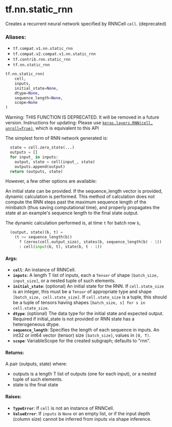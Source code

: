 <div itemscope itemtype="http://developers.google.com/ReferenceObject">
<meta itemprop="name" content="tf.nn.static_rnn" />
<meta itemprop="path" content="Stable" />
</div>

# tf.nn.static_rnn

Creates a recurrent neural network specified by RNNCell `cell`. (deprecated)

### Aliases:

* `tf.compat.v1.nn.static_rnn`
* `tf.compat.v2.compat.v1.nn.static_rnn`
* `tf.contrib.rnn.static_rnn`
* `tf.nn.static_rnn`

``` python
tf.nn.static_rnn(
    cell,
    inputs,
    initial_state=None,
    dtype=None,
    sequence_length=None,
    scope=None
)
```

<!-- Placeholder for "Used in" -->

Warning: THIS FUNCTION IS DEPRECATED. It will be removed in a future version.
Instructions for updating:
Please use <a href="../../tf/keras/layers/RNN.md"><code>keras.layers.RNN(cell, unroll=True)</code></a>, which is equivalent to this API

The simplest form of RNN network generated is:

```python
  state = cell.zero_state(...)
  outputs = []
  for input_ in inputs:
    output, state = cell(input_, state)
    outputs.append(output)
  return (outputs, state)
```
However, a few other options are available:

An initial state can be provided.
If the sequence_length vector is provided, dynamic calculation is performed.
This method of calculation does not compute the RNN steps past the maximum
sequence length of the minibatch (thus saving computational time),
and properly propagates the state at an example's sequence length
to the final state output.

The dynamic calculation performed is, at time `t` for batch row `b`,

```python
  (output, state)(b, t) =
    (t >= sequence_length(b))
      ? (zeros(cell.output_size), states(b, sequence_length(b) - 1))
      : cell(input(b, t), state(b, t - 1))
```

#### Args:


* <b>`cell`</b>: An instance of RNNCell.
* <b>`inputs`</b>: A length T list of inputs, each a `Tensor` of shape `[batch_size,
  input_size]`, or a nested tuple of such elements.
* <b>`initial_state`</b>: (optional) An initial state for the RNN. If `cell.state_size`
  is an integer, this must be a `Tensor` of appropriate type and shape
  `[batch_size, cell.state_size]`. If `cell.state_size` is a tuple, this
  should be a tuple of tensors having shapes `[batch_size, s] for s in
  cell.state_size`.
* <b>`dtype`</b>: (optional) The data type for the initial state and expected output.
  Required if initial_state is not provided or RNN state has a heterogeneous
  dtype.
* <b>`sequence_length`</b>: Specifies the length of each sequence in inputs. An int32
  or int64 vector (tensor) size `[batch_size]`, values in `[0, T)`.
* <b>`scope`</b>: VariableScope for the created subgraph; defaults to "rnn".


#### Returns:

A pair (outputs, state) where:

- outputs is a length T list of outputs (one for each input), or a nested
  tuple of such elements.
- state is the final state



#### Raises:


* <b>`TypeError`</b>: If `cell` is not an instance of RNNCell.
* <b>`ValueError`</b>: If `inputs` is `None` or an empty list, or if the input depth
  (column size) cannot be inferred from inputs via shape inference.